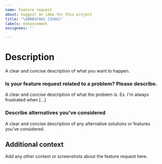 ```yaml
---
name: Feature request
about: Suggest an idea for this project
title: "\U0001F4A1 [SUGG]"
labels: enhancement
assignees: ''

---
```


# **Description**
A clear and concise description of what you want to happen.

### **Is your feature request related to a problem? Please describe.**
A clear and concise description of what the problem is. Ex. I'm always frustrated when [...]

### **Describe alternatives you've considered**
A clear and concise description of any alternative solutions or features you've considered.

## **Additional context**
Add any other context or screenshots about the feature request here.
